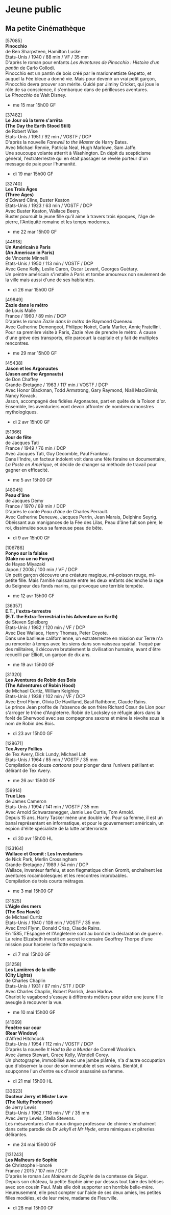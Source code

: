 # Jeune public

## Ma petite Cinémathèque

[57085]  
**Pinocchio**  
de Ben Sharpsteen, Hamilton Luske  
États-Unis / 1940 / 88 min / VF / 35 mm  
D'après le roman pour enfants _Les Aventures de Pinocchio : Histoire d'un pantin_ de Carlo Collodi.  
Pinocchio est un pantin de bois créé par le marionnettiste Gepetto, et auquel la Fée bleue a donné vie. Mais pour devenir un vrai petit garçon, Pinocchio devra prouver son mérite. Guidé par Jiminy Cricket, qui joue le rôle de sa conscience, il s'embarque dans de périlleuses aventures.  
Le _Pinocchio_ de Walt Disney.

- me 15 mar 15h00 GF

[37482]  
**Le Jour où la terre s'arrêta**  
**(The Day the Earth Stood Still)**  
de Robert Wise  
États-Unis / 1951 / 92 min / VOSTF / DCP  
D'après la nouvelle _Farewell to the Master_ de Harry Bates.  
Avec Michael Rennie, Patricia Neal, Hugh Marlowe, Sam Jaffe.  
Une soucoupe volante atterrit à Washington. En dépit du scepticisme général, l'extraterrestre qui en était passager se révèle porteur d'un message de paix pour l'humanité.

- di 19 mar 15h00 GF

[32740]  
**Les Trois Âges**  
**(Three Ages)**  
d'Edward Cline, Buster Keaton  
États-Unis / 1923 / 63 min / VOSTF / DCP  
Avec Buster Keaton, Wallace Beery.  
Buster poursuit la jeune fille qu'il aime à travers trois époques, l'âge de pierre, l'Antiquité romaine et les temps modernes.

- me 22 mar 15h00 GF

[44918]  
**Un Américain à Paris**  
**(An American in Paris)**  
de Vincente Minnelli  
États-Unis / 1950 / 113 min / VOSTF / DCP  
Avec Gene Kelly, Leslie Caron, Oscar Levant, Georges Guétary.  
Un peintre américain s'installe à Paris et tombe amoureux non seulement de la ville mais aussi d'une de ses habitantes.

- di 26 mar 15h00 GF

[49849]  
**Zazie dans le métro**  
de Louis Malle  
France / 1960 / 89 min / DCP  
D'après le roman _Zazie dans le métro_ de Raymond Queneau.  
Avec Catherine Demongeot, Philippe Noiret, Carla Marlier, Annie Fratellini.  
Pour sa première visite à Paris, Zazie rêve de prendre le métro. À cause d'une grève des transports, elle parcourt la capitale et y fait de multiples rencontres.

- me 29 mar 15h00 GF

[45438]  
**Jason et les Argonautes**  
**(Jason and the Argonauts)**  
de Don Chaffey  
Grande-Bretagne / 1963 / 117 min / VOSTF / DCP  
Avec Honor Blackman, Todd Armstrong, Gary Raymond, Niall MacGinnis, Nancy Kovack.  
Jason, accompagné des fidèles Argonautes, part en quête de la Toison d'or. Ensemble, les aventuriers vont devoir affronter de nombreux monstres mythologiques.

- di 2 avr 15h00 GF

[51366]  
**Jour de fête**  
de Jacques Tati  
France / 1949 / 76 min / DCP  
Avec Jacques Tati, Guy Decomble, Paul Frankeur.  
Dans l'Indre, un facteur indolent voit dans une fête foraine un documentaire, _La Poste en Amérique_, et décide de changer sa méthode de travail pour gagner en efficacité.

- me 5 avr 15h00 GF

[48045]  
**Peau d'âne**  
de Jacques Demy  
France / 1970 / 89 min / DCP  
D'après le conte _Peau d'âne_ de Charles Perrault.  
Avec Catherine Deneuve, Jacques Perrin, Jean Marais, Delphine Seyrig.  
Obéissant aux manigances de la Fée des Lilas, Peau d'âne fuit son père, le roi, dissimulée sous sa fameuse peau de bête.

- di 9 avr 15h00 GF

[106786]  
**Ponyo sur la falaise**  
**(Gake no ue no Ponyo)**  
de Hayao Miyazaki  
Japon / 2008 / 100 min / VF / DCP  
Un petit garçon découvre une créature magique, mi-poisson rouge, mi-petite fille. Mais l'amitié naissante entre les deux enfants déclenche la rage du Seigneur des fonds marins, qui provoque une terrible tempête.

- me 12 avr 15h00 GF

[36357]  
**E.T., l'extra-terrestre**  
**(E.T. the Extra-Terrestrial in his Adventure on Earth)**  
de Steven Spielberg  
États-Unis / 1982 / 120 min / VF / DCP  
Avec Dee Wallace, Henry Thomas, Peter Coyote.  
Dans une banlieue californienne, un extraterrestre en mission sur Terre n'a pu remonter à temps avec les siens dans son vaisseau spatial. Traqué par des militaires, il découvre brutalement la civilisation humaine, avant d'être recueilli par Elliott, un garçon de dix ans.

- me 19 avr 15h00 GF

[31320]  
**Les Aventures de Robin des Bois**  
**(The Adventures of Robin Hood)**  
de Michael Curtiz, William Keighley  
États-Unis / 1938 / 102 min / VF / DCP  
Avec Errol Flynn, Olivia De Havilland, Basil Rathbone, Claude Rains.  
Le prince Jean profite de l'absence de son frère Richard Cœur de Lion pour s'arroger le trône d'Angleterre. Robin de Locksley se réfugie alors dans la forêt de Sherwood avec ses compagnons saxons et mène la révolte sous le nom de Robin des Bois.

- di 23 avr 15h00 GF

[128671]  
**Tex Avery Follies**  
de Tex Avery, Dick Lundy, Michael Lah  
États-Unis / 1964 / 85 min / VOSTF / 35 mm  
Compilation de douze _cartoons_ pour plonger dans l'univers pétillant et délirant de Tex Avery.

- me 26 avr 15h00 GF

[59914]  
**True Lies**  
de James Cameron  
États-Unis / 1994 / 141 min / VOSTF / 35 mm  
Avec Arnold Schwarzenegger, Jamie Lee Curtis, Tom Arnold.  
Depuis 15 ans, Harry Tasker mène une double vie. Pour sa femme, il est un banal représentant en informatique, et pour le gouvernement américain, un espion d'élite spécialiste de la lutte antiterroriste.

- di 30 avr 15h00 HL

[133164]  
**Wallace et Gromit : Les Inventuriers**  
de Nick Park, Merlin Crossingham  
Grande-Bretagne / 1989 / 54 min / DCP  
Wallace, inventeur farfelu, et son flegmatique chien Gromit, enchaînent les aventures rocambolesques et les rencontres improbables.  
Compilation de trois courts métrages.

- me 3 mai 15h00 GF

[31525]  
**L'Aigle des mers**  
**(The Sea Hawk)**  
de Michael Curtiz  
États-Unis / 1940 / 108 min / VOSTF / 35 mm  
Avec Errol Flynn, Donald Crisp, Claude Rains.  
En 1585, l'Espagne et l'Angleterre sont au bord de la déclaration de guerre. La reine Elizabeth investit en secret le corsaire Geoffrey Thorpe d'une mission pour harceler la flotte espagnole.

- di 7 mai 15h00 GF

[31258]  
**Les Lumières de la ville**  
**(City Lights)**  
de Charles Chaplin  
États-Unis / 1931 / 87 min / STF / DCP  
Avec Charles Chaplin, Robert Parrish, Jean Harlow.  
Charlot le vagabond s'essaye à différents métiers pour aider une jeune fille aveugle à recouvrer la vue.

- me 10 mai 15h00 GF

[41069]  
**Fenêtre sur cour**  
**(Rear Window)**  
d'Alfred Hitchcock  
États-Unis / 1954 / 112 min / VOSTF / DCP  
D'après la nouvelle _It Had to Be a Murder_ de Cornell Woolrich.  
Avec James Stewart, Grace Kelly, Wendell Corey.  
Un photographe, immobilisé avec une jambe plâtrée, n'a d'autre occupation que d'observer la cour de son immeuble et ses voisins. Bientôt, il soupçonne l'un d'entre eux d'avoir assassiné sa femme.

- di 21 mai 15h00 HL

[33623]  
**Docteur Jerry et Mister Love**  
**(The Nutty Professor)**  
de Jerry Lewis  
États-Unis / 1962 / 118 min / VF / 35 mm  
Avec Jerry Lewis, Stella Stevens.  
Les mésaventures d'un doux dingue professeur de chimie s'enchaînent dans cette parodie de _Dr Jekyll et Mr Hyde_, entre mimiques et pitreries délirantes.

- me 24 mai 15h00 GF

[131243]  
**Les Malheurs de Sophie**  
de Christophe Honoré  
France / 2015 / 107 min / DCP  
D'après le roman _Les Malheurs de Sophie_ de la comtesse de Ségur.  
Depuis son château, la petite Sophie aime par dessus tout faire des bêtises avec son cousin Paul. Mais elle doit supporter son horrible belle-mère. Heureusement, elle peut compter sur l'aide de ses deux amies, les petites filles modèles, et de leur mère, madame de Fleurville.

- di 28 mai 15h00 GF

